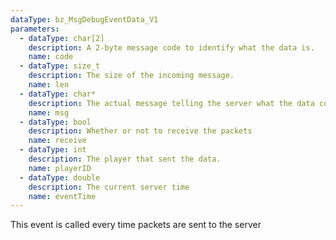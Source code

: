 ```yaml
---
dataType: bz_MsgDebugEventData_V1
parameters:
  - dataType: char[2]
    description: A 2-byte message code to identify what the data is.
    name: code
  - dataType: size_t
    description: The size of the incoming message.
    name: len
  - dataType: char*
    description: The actual message telling the server what the data contains, based on the code data.
    name: msg
  - dataType: bool
    description: Whether or not to receive the packets
    name: receive
  - dataType: int
    description: The player that sent the data.
    name: playerID
  - dataType: double
    description: The current server time
    name: eventTime
---
```


This event is called every time packets are sent to the server
